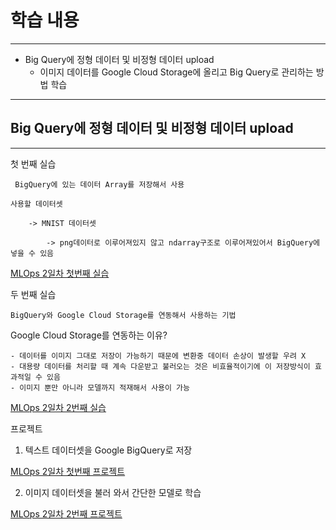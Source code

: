 # 학습 내용

---

- Big Query에 정형 데이터 및 비정형 데이터 upload
	- 이미지 데이터를 Google Cloud Storage에 올리고 Big Query로 관리하는 방법 학습

---

## Big Query에 정형 데이터 및 비정형 데이터 upload

---

첫 번째 실습 

	 BigQuery에 있는 데이터 Array를 저장해서 사용

	사용할 데이터셋

		-> MNIST 데이터셋

			-> png데이터로 이루어져있지 않고 ndarray구조로 이루어져있어서 BigQuery에 넣을 수 있음

[MLOps 2일차 첫번째 실습](https://colab.research.google.com/drive/1qWpqxq_NxFpFKxvIkw_Ohz4qdao7jVyP#scrollTo=0jlyxMCaN6BI)

두 번째 실습

	BigQuery와 Google Cloud Storage를 연동해서 사용하는 기법

Google Cloud Storage를 연동하는 이유?

	- 데이터를 이미지 그대로 저장이 가능하기 때문에 변환중 데이터 손상이 발생할 우려 X
	- 대용량 데이터를 처리할 때 계속 다운받고 불러오는 것은 비효율적이기에 이 저장방식이 효과적일 수 있음
	- 이미지 뿐만 아니라 모델까지 적재해서 사용이 가능

[MLOps 2일차 2번째 실습](https://colab.research.google.com/drive/1OLKbFOiY3a7XY_ejjNDtSYKirhXr0R0K#scrollTo=W6IdaTE-l-IX)

프로젝트

1. 텍스트 데이터셋을 Google BigQuery로 저장

[MLOps 2일차 첫번째 프로젝트](https://colab.research.google.com/drive/1lnx291Al2PZYc_298CrevYkYmcbAjLes#scrollTo=YeWKq6SnN6GF)

2. 이미지 데이터셋을 불러 와서 간단한 모델로 학습

[MLOps 2일차 2번째 프로젝트](https://colab.research.google.com/drive/13F7ZJIZsemiddKJtFneaeo_whyACsHKq#scrollTo=O1Ka-SDBl-Ks)
